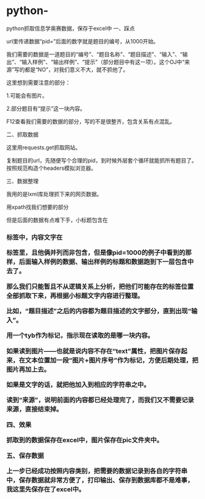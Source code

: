 # python-
python抓取信息学奥赛数据，保存于excel中
一、踩点

url里传递数据“pid=”后面的数字就是题目的编号，从1000开始。

我们需要的数据是一道题目的“编号”、“题目名称”、“题目描述”、“输入”、“输出”、“输入样例”、“输出样例”、“提示”（部分题目中有这一项）。这个OJ中“来源”写的都是“NO”，对我们意义不大，就不抓他了。

这里想到需要注意的部分：

1.可能会有图片。

2.部分题目有“提示”这一块内容。

F12查看我们需要的数据的部分，写的不是很整齐，包含关系有点混乱。


二、抓取数据

这里用requests.get抓取网站。

复制题目的url，先随便写个合理的pid，到时候外层套个循环就能抓所有题目了。按照规范构造个headers模拟浏览器。


三、数据整理

我用的是lxml库处理抓下来的网页数据。

用xpath找我们想要的部分

但是后面的数据有点难下手，小标题包含在<h3>标签中，内容文字在<p>标签里，且他俩并列而非包含，但是像pid=1000的例子中看到的那样，后面输入样例的数据、输出样例的标题和数据跑到下一层包含中去了。

那么我们只能暂且不从逻辑关系上分析，把他们可能存在的标签位置全部抓取下来，再根据小标题文字内容进行整理。

比如，“题目描述”之后的内容都为题目描述的文字部分，直到出现“输入”。
  
用一个tyb作为标记，指示现在读取的是哪一块内容。

如果读到图片——也就是说内容不存在“text”属性，把图片保存起来，在文本位置加一段“图片+图片序号”作为标记，方便后期处理，把图片再加上去。

如果是文字的话，就把他加入到相应的字符串之中。

读到“来源”，说明前面的内容都已经处理完了，而我们又不需要记录来源，直接结束掉。

四、效果

抓取到的数据保存在excel中，图片保存在pic文件夹中。

五、保存数据

上一步已经成功按照内容类别，把需要的数据记录到各自的字符串中，保存数据就非常方便了，打印输出、保存到数据库都不是难事，我这里先保存在了excel中。
